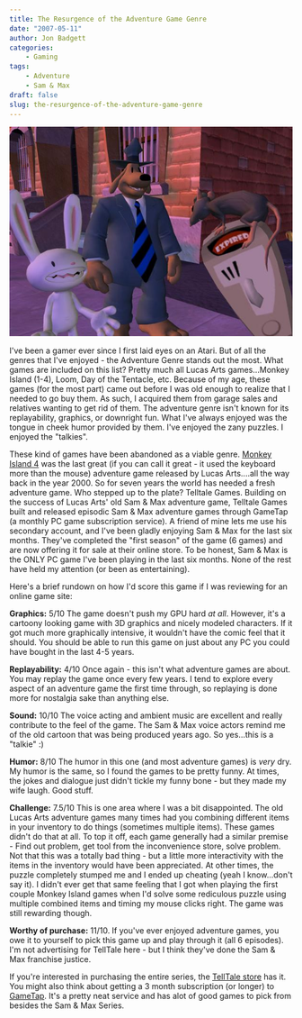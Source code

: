 ```yaml
---
title: The Resurgence of the Adventure Game Genre
date: "2007-05-11"
author: Jon Badgett
categories:
    - Gaming
tags:
    - Adventure
    - Sam & Max
draft: false
slug: the-resurgence-of-the-adventure-game-genre
---
```


![Sam & Max](/assets/images/2007-05-11-the-resurgence-of-the-adventure-game-genre/samnmax.jpg)

I've been a gamer ever since I first laid eyes on an Atari. But of all the genres
that I've enjoyed - the Adventure Genre stands out the most. What games are
included on this list? Pretty much all Lucas Arts games...Monkey Island (1-4),
Loom, Day of the Tentacle, etc. Because of my age, these games (for the most
part) came out before I was old enough to realize that I needed to go buy them.
As such, I acquired them from garage sales and relatives wanting to get rid of
them. The adventure genre isn't known for its replayability, graphics, or
downright fun. What I've always enjoyed was the tongue in cheek humor provided
by them. I've enjoyed the zany puzzles. I enjoyed the
"talkies".

These kind of games have been abandoned as a viable genre.
[Monkey Island 4](http://en.wikipedia.org/wiki/Escape_from_Monkey_Island) was the last great (if you can call it great - it used the keyboard more
than the mouse) adventure game released by Lucas Arts....all the way back in the
year 2000. So for seven years the world has needed a fresh adventure game. Who
stepped up to the plate? Telltale Games. Building on the success of Lucas Arts'
old Sam & Max adventure game, Telltale Games built and released episodic Sam
& Max adventure games through GameTap (a monthly PC game subscription
service). A friend of mine lets me use his secondary account, and I've been
gladly enjoying Sam & Max for the last six months. They've completed the "first
season" of the game (6 games) and are now offering it for sale at their online
store. To be honest, Sam & Max is the ONLY PC game I've been playing in the
last six months. None of the rest have held my attention (or been as
entertaining).

Here's a brief rundown on how I'd score this game if I
was reviewing for an online game site:

**Graphics:** 5/10
The game doesn't push my GPU hard _at all_.
However, it's a cartoony looking game with 3D graphics and nicely modeled
characters. If it got much more graphically intensive, it wouldn't have the
comic feel that it should. You should be able to run this game on just about any
PC you could have bought in the last 4-5 years.

**Replayability:** 4/10
Once again - this isn't what adventure games are about. You may replay the game
once every few years. I tend to explore every aspect of an adventure game the
first time through, so replaying is done more for nostalgia sake than anything
else.

**Sound:** 10/10
The voice acting and ambient music are excellent
and really contribute to the feel of the game. The Sam & Max voice actors remind
me of the old cartoon that was being produced years ago. So yes...this is a
"talkie" :)

**Humor:** 8/10
The humor in this one (and most adventure
games) is _very_ dry. My humor is the
same, so I found the games to be pretty funny. At times, the jokes and dialogue
just didn't tickle my funny bone - but they made my wife laugh. Good
stuff.

**Challenge:** 7.5/10
This is one area where I was a bit
disappointed. The old Lucas Arts adventure games many times had you combining
different items in your inventory to do things (sometimes multiple items). These
games didn't do that at all. To top it off, each game generally had a similar
premise - Find out problem, get tool from the inconvenience store, solve
problem. Not that this was a totally bad thing - but a little more interactivity
with the items in the inventory would have been appreciated. At other times, the
puzzle completely stumped me and I ended up cheating (yeah I know...don't say
it). I didn't ever get that same feeling that I got when playing the first
couple Monkey Island games when I'd solve some rediculous puzzle using multiple
combined items and timing my mouse clicks right. The game was still rewarding
though.

**Worthy of purchase:** 11/10.
If you've ever enjoyed adventure games, you owe it to yourself to pick this game up and play through it (all 6
episodes). I'm not advertising for TellTale here - but I think they've done the
Sam & Max franchise justice.

If you're interested in purchasing the entire series, the
[TellTale store](http://www.telltalegames.com/store/samandmax) has
it. You might also think about getting a 3 month subscription (or longer) to
[GameTap](http://www.gametap.com/home/). It's a pretty neat service
and has alot of good games to pick from besides the Sam & Max Series.
